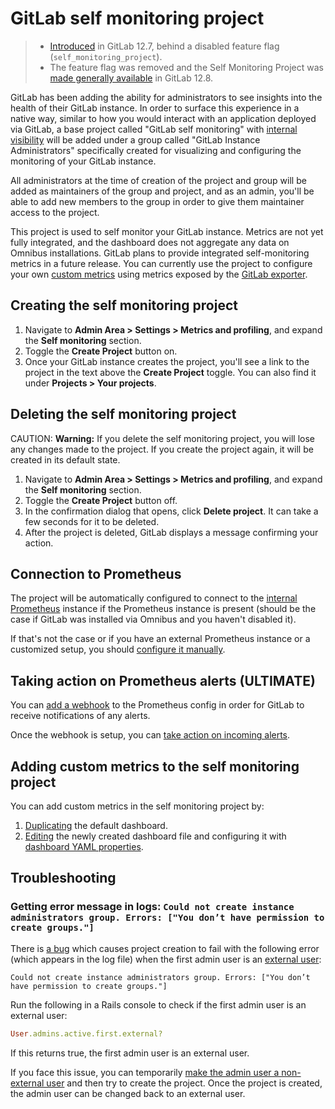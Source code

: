 # GitLab self monitoring project

> - [Introduced](https://gitlab.com/gitlab-org/gitlab/issues/32351) in GitLab 12.7, behind a disabled feature flag (`self_monitoring_project`).
> - The feature flag was removed and the Self Monitoring Project was [made generally available](https://gitlab.com/gitlab-org/gitlab/issues/198511) in GitLab 12.8.

GitLab has been adding the ability for administrators to see insights into the health of
their GitLab instance. In order to surface this experience in a native way, similar to how
you would interact with an application deployed via GitLab, a base project called
"GitLab self monitoring" with
[internal visibility](../../../public_access/public_access.md#internal-projects) will be
added under a group called "GitLab Instance Administrators" specifically created for
visualizing and configuring the monitoring of your GitLab instance.

All administrators at the time of creation of the project and group will be added
as maintainers of the group and project, and as an admin, you'll be able to add new
members to the group in order to give them maintainer access to the project.

This project is used to self monitor your GitLab instance. Metrics are not yet
fully integrated, and the dashboard does not aggregate any data on Omnibus installations. GitLab plans
to provide integrated self-monitoring metrics in a future release. You can
currently use the project to configure your own [custom metrics](../../../user/project/integrations/prometheus.md#adding-custom-metrics) using
metrics exposed by the [GitLab exporter](../prometheus/gitlab_metrics.md#metrics-available).

## Creating the self monitoring project

1. Navigate to **Admin Area > Settings > Metrics and profiling**, and expand the **Self monitoring** section.
1. Toggle the **Create Project** button on.
1. Once your GitLab instance creates the project, you'll see a link to the project in the text above the **Create Project** toggle. You can also find it under **Projects > Your projects**.

## Deleting the self monitoring project

CAUTION: **Warning:**
If you delete the self monitoring project, you will lose any changes made to the
project. If you create the project again, it will be created in its default state.

1. Navigate to **Admin Area > Settings > Metrics and profiling**, and expand the **Self monitoring** section.
1. Toggle the **Create Project** button off.
1. In the confirmation dialog that opens, click **Delete project**.
   It can take a few seconds for it to be deleted.
1. After the project is deleted, GitLab displays a message confirming your action.

## Connection to Prometheus

The project will be automatically configured to connect to the
[internal Prometheus](../prometheus/index.md) instance if the Prometheus
instance is present (should be the case if GitLab was installed via Omnibus
and you haven't disabled it).

If that's not the case or if you have an external Prometheus instance or a customized setup,
you should
[configure it manually](../../../user/project/integrations/prometheus.md#manual-configuration-of-prometheus).

## Taking action on Prometheus alerts **(ULTIMATE)**

You can [add a webhook](../../../user/project/integrations/prometheus.md#external-prometheus-instances)
to the Prometheus config in order for GitLab to receive notifications of any alerts.

Once the webhook is setup, you can
[take action on incoming alerts](../../../user/project/integrations/prometheus.md#taking-action-on-incidents-ultimate).

## Adding custom metrics to the self monitoring project

You can add custom metrics in the self monitoring project by:

1. [Duplicating](../../../user/project/integrations/prometheus.md#duplicating-a-gitlab-defined-dashboard) the default dashboard.
1. [Editing](../../../user/project/integrations/prometheus.md#view-and-edit-the-source-file-of-a-custom-dashboard) the newly created dashboard file and configuring it with [dashboard YAML properties](../../../user/project/integrations/prometheus.md#dashboard-yaml-properties).

## Troubleshooting

### Getting error message in logs: `Could not create instance administrators group. Errors: ["You don’t have permission to create groups."]`

There is [a bug](https://gitlab.com/gitlab-org/gitlab/issues/208676) which causes
project creation to fail with the following error (which appears in the log file)
when the first admin user is an
[external user](../../../user/permissions.md#external-users-core-only):

```text
Could not create instance administrators group. Errors: ["You don’t have permission to create groups."]
```

Run the following in a Rails console to check if the first admin user is an external user:

```ruby
User.admins.active.first.external?
```

If this returns true, the first admin user is an external user.

If you face this issue, you can temporarily
[make the admin user a non-external user](../../../user/permissions.md#external-users-core-only)
and then try to create the project.
Once the project is created, the admin user can be changed back to an external user.
